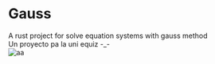 # Gauss
A rust project for solve equation systems with gauss method\
Un proyecto pa la uni equiz -_-  
![aa](https://user-images.githubusercontent.com/85004207/232376933-14f0e821-d57c-4091-a27c-ea9d15f0a34e.jpg)
